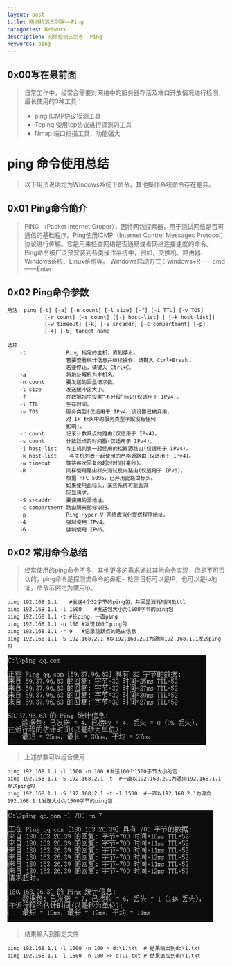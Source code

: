 ```yaml
---
layout: post
title: 网络检测三剑客——Ping
categories: Network
description: 网络检测三剑客——Ping
keywords: ping
---
```


## 0x00写在最前面
> 日常工作中，经常会需要对网络中的服务器存活及端口开放情况进行检测，最长使用的3种工具：
> - ping ICMP协议探测工具
> - Tcping 使用tcp协议进行探测的工具
> - Nmap 端口扫描工具，功能强大
# ping 命令使用总结
> 以下用法说明均为Windows系统下命令，其他操作系统命令存在差异。
## 0x01 Ping命令简介
> PING （Packet Internet Groper），因特网包探索器，用于测试网络是否可通信的基础程序。Ping使用ICMP（Internet Control Messages Protocol）协议进行传输。它是用来检查网络是否通畅或者网络连接速度的命令。
> Ping命令被广泛预安装到各类操作系统中，例如，交换机、路由器、Windows系统、Linux系统等。
> Windows启动方式：windows+R——cmd——Enter

## 0x02 Ping命令参数

```shell
用法: ping [-t] [-a] [-n count] [-l size] [-f] [-i TTL] [-v TOS]
            [-r count] [-s count] [[-j host-list] | [-k host-list]]
            [-w timeout] [-R] [-S srcaddr] [-c compartment] [-p]
            [-4] [-6] target_name

选项:
    -t             Ping 指定的主机，直到停止。
                   若要查看统计信息并继续操作，请键入 Ctrl+Break；
                   若要停止，请键入 Ctrl+C。
    -a             将地址解析为主机名。
    -n count       要发送的回显请求数。
    -l size        发送缓冲区大小。
    -f             在数据包中设置“不分段”标记(仅适用于 IPv4)。
    -i TTL         生存时间。
    -v TOS         服务类型(仅适用于 IPv4。该设置已被弃用，
                   对 IP 标头中的服务类型字段没有任何
                   影响)。
    -r count       记录计数跃点的路由(仅适用于 IPv4)。
    -s count       计数跃点的时间戳(仅适用于 IPv4)。
    -j host-list   与主机列表一起使用的松散源路由(仅适用于 IPv4)。
    -k host-list    与主机列表一起使用的严格源路由(仅适用于 IPv4)。
    -w timeout     等待每次回复的超时时间(毫秒)。
    -R             同样使用路由标头测试反向路由(仅适用于 IPv6)。
                   根据 RFC 5095，已弃用此路由标头。
                   如果使用此标头，某些系统可能丢弃
                   回显请求。
    -S srcaddr     要使用的源地址。
    -c compartment 路由隔离舱标识符。
    -p             Ping Hyper-V 网络虚拟化提供程序地址。
    -4             强制使用 IPv4。
    -6             强制使用 IPv6。
```

## 0x02 常用命令总结
> 经常使用的ping命令不多，其他更多的需求通过其他命令实现，但是不可否认的，ping命令是探测类命令的鼻祖~
> 检测目标可以是IP，也可以是ip地址，命令示例均为使用ip。

```shell
ping 192.168.1.1	#发送4个32字节的ping包，并回显消耗时间及ttl
ping 192.168.1.1 -l 1500	#发送包大小为1500字节的ping包
ping 192.168.1.1 -t	#长ping，一直ping
ping 192.168.1.1 -n 100	#发送100个ping包
ping 192.168.1.1 -r 9	#记录跳跃点的路由信息
ping 192.168.1.1 -S 192.168.2.1	#以192.168.2.1为源向192.168.1.1发送ping包
```
![](https://raw.githubusercontent.com/Minggle/image/main/image/ping-2.png)

>上述参数可以组合使用

```shell
ping 192.168.1.1 -l 1500 -n 100	#发送100个1500字节大小的包
ping 192.168.1.1 -S 192.168.2.1 -t	#一直以192.168.2.1为源向192.168.1.1发送ping包
ping 192.168.1.1 -S 192.168.2.1 -t -l 1500	#一直以192.168.2.1为源向192.168.1.1发送大小为1500字节的ping包
```
![](https://raw.githubusercontent.com/Minggle/image/main/image/ping-1.png)

> 结果输入到指定文件

```shell
ping 192.168.1.1 -l 1500 -n 100 > d:\1.txt	# 结果输出到d:\1.txt
ping 192.168.1.1 -l 1500 -n 100 >> d:\1.txt	# 结果追加到d:\1.txt
```